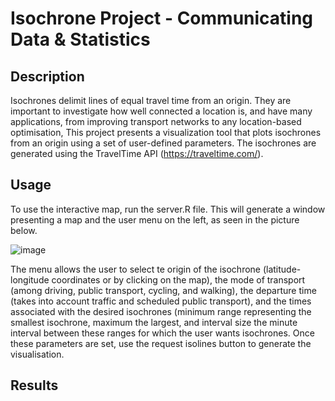 # Isochrone Project - Communicating Data & Statistics

## Description

Isochrones delimit lines of equal travel time from an origin. They are important to investigate how well connected a location is, and have many applications, from improving transport networks to any location-based optimisation, This project presents a visualization tool that plots isochrones from an origin using a set of user-defined parameters. The isochrones are generated using the TravelTime API (https://traveltime.com/). 


## Usage
To use the interactive map, run the server.R file. This will generate a window presenting a map and the user menu on the left, as seen in the picture below. 

![image](https://user-images.githubusercontent.com/73693706/220354645-8d04dccf-9ca8-4e46-a2bc-ffa989b5252c.png)


The menu allows the user to select te origin of the isochrone (latitude-longitude coordinates or by clicking on the map), the mode of transport (among driving, public transport, cycling, and walking), the departure time (takes into account traffic and scheduled public transport), and the times associated with the desired isochrones (minimum range representing the smallest isochrone, maximum the largest, and interval size the minute interval between these ranges for which the user wants isochrones. Once these parameters are set, use the request isolines button to generate the visualisation.


## Results


